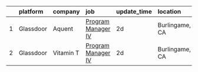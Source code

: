 

|    | platform   | company   | job                                                                                                                                                                                                                                                                                                                                                                                                                                                                                                                                                                                                                                                                                                                                                                                                  | update_time   | location       |
|---:|:-----------|:----------|:-----------------------------------------------------------------------------------------------------------------------------------------------------------------------------------------------------------------------------------------------------------------------------------------------------------------------------------------------------------------------------------------------------------------------------------------------------------------------------------------------------------------------------------------------------------------------------------------------------------------------------------------------------------------------------------------------------------------------------------------------------------------------------------------------------|:--------------|:---------------|
|  1 | Glassdoor  | Aquent    | [Program Manager IV](https://www.glassdoor.com/partner/jobListing.htm?pos=101&ao=1110586&s=58&guid=0000018229d2eba3bbf76bcdfea8b921&src=GD_JOB_AD&t=SR&vt=w&cs=1_9fb0c050&cb=1658559065133&jobListingId=1008017455116&cpc=C4A69CCDBB3B9599&jrtk=3-0-1g8kt5qufihlc801-1g8kt5qv1jfmb800-8d1682a725fb2da2--6NYlbfkN0DMrcEu7yrtATojKJA7cEzGQ3FdRGWLh0CZQInL4ECGI9gD0Wolx9R2v-Aex0-GK055x9vA5s307DGHv0W5SkObvNl5JpBD7g-xvLL7PSPDsGPYoq97YN7vV4MzUdIFnAghV4J7yOPdvpBUz023g4HBCKgSpji9UlABrL2WRROQqUdZsauQtghend0dnsen4LStq0PoeReY9qDsaoaIKqZsYfDQe3f1cK8g3-FlZctmPjtzSrHE3w1PQeg0YMoeTdNSIkog-cQOO5SmJS2ohsB5v1rop9_ju_G13Y5EcUVmUY2oz9kC--_r14sqBXQxZGRQ868cDvXPuEh_W9NOfwt3scJRmc245bvBBSYwaI6WIm8j2yjipbaF7WR3lRARmjWH9ePMbKT2dmjm8Vs3X7Xsah5-fmw1c8SsFbSHjDUtlNYyslhJ3hcu0uNU4Vn0K7CgEr6eNWAoYw%3D%3D) | 2d            | Burlingame, CA |
|  2 | Glassdoor  | Vitamin T | [Program Manager IV](https://www.glassdoor.com/partner/jobListing.htm?pos=102&ao=1110586&s=58&guid=0000018229d2eba3bbf76bcdfea8b921&src=GD_JOB_AD&t=SR&vt=w&cs=1_c647c5b5&cb=1658559065133&jobListingId=1008018057373&jrtk=3-0-1g8kt5qufihlc801-1g8kt5qv1jfmb800-4f441d38a031c238--6NYlbfkN0DMrcEu7yrtATojKJA7cEzGQ3FdRGWLh0CZQInL4ECGI6k5tN82kdM0cJmh4vC7GggASUzm4EaCsavDd7w3K-_c2lAe6sXZLJCVdL7lflUIyq1fdAxs9-AXRTBelcsvkGtYmaDKNjewIFEjniwbLuQFvTSlinTQms2EWgNuwKa2h6uauIwK_wycj66UptwxMQG-hOFh7z-VfQlolBbcGQ1HnjxW81fZmOSvf4mUEuziOC6ipwcGAaw7n1VvAxGMsikq9a8iLJLyQz3o748wS_GCI1h19RPBnGU1Eir-nGZqlniFJbB4lPmwW6fyas6_C1H3aqTZ0kbBCwB_fGz4AAiUogNJufVxVwWPXGFzuITb2op7h0VPGwIS0tLgR9aW1M5iifIC4wTjo6kZyrTfLNdQkMkWYdMtO_BnG7ZL9A8vWxsRbnuvXJ5q-J_7Pr1DSls%3D)                                    | 2d            | Burlingame, CA |